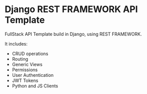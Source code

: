 # Django REST FRAMEWORK API Template

FullStack API Template build in Django, using REST FRAMEWORK.

It includes:

- CRUD operations
- Routing
- Generic Views
- Permissions
- User Authentication
- JWT Tokens
- Python and JS Clients
